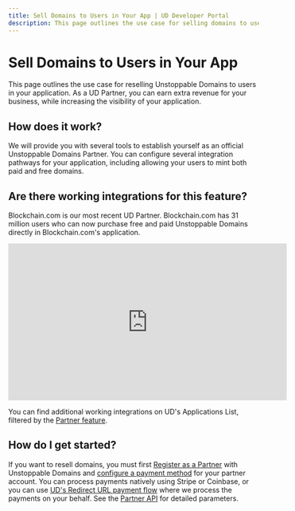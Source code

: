 ```yaml
---
title: Sell Domains to Users in Your App | UD Developer Portal
description: This page outlines the use case for selling domains to users in your application.
---
```


# Sell Domains to Users in Your App

This page outlines the use case for reselling Unstoppable Domains to users in your application. As a UD Partner, you can earn extra revenue for your business, while increasing the visibility of your application.

## How does it work?

We will provide you with several tools to establish yourself as an official Unstoppable Domains Partner. You can configure several integration pathways for your application, including allowing your users to mint both paid and free domains.

## Are there working integrations for this feature?

Blockchain.com is our most recent UD Partner. Blockchain.com has 31 million users who can now purchase free and paid Unstoppable Domains directly in Blockchain.com's application.

<div class="video-container">
<iframe width="560" height="315" src="https://www.youtube.com/embed/fmRlMRHC81Y" title="YouTube video player" frameborder="0" allow="accelerometer; autoplay; clipboard-write; encrypted-media; gyroscope; picture-in-picture" allowfullscreen></iframe>
</div>

You can find additional working integrations on UD's Applications List, filtered by the [Partner feature](https://unstoppabledomains.com/apps?filters=4).

## How do I get started?

If you want to resell domains, you must first [Register as a Partner](../reseller/index.md) with Unstoppable Domains and [configure a payment method](../reseller/reseller-pathways.md) for your partner account. You can process payments natively using Stripe or Coinbase, or you can use [UD's Redirect URL payment flow](../reseller/reseller-integration-guides/redirect-url-payments.md) where we process the payments on your behalf. See the [Partner API](/openapi/reference/) for detailed parameters.
